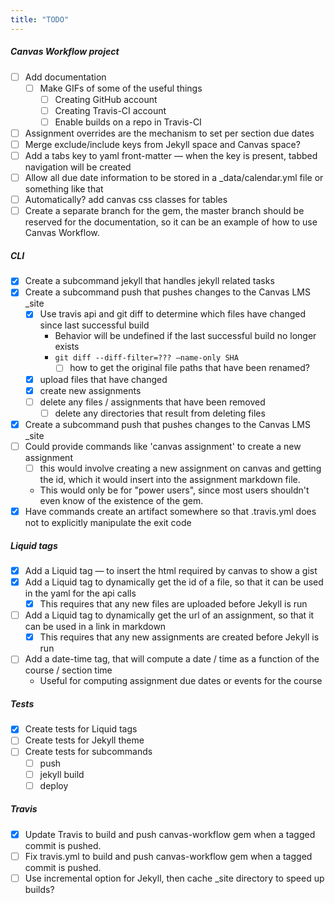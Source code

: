 ```yaml
---
title: "TODO"
---
```


##### Canvas Workflow project
- [ ] Add documentation
  - [ ] Make GIFs of some of the useful things
    - [ ] Creating GitHub account
    - [ ] Creating Travis-CI account
    - [ ] Enable builds on a repo in Travis-CI
- [ ] Assignment overrides are the mechanism to set per section due dates
- [ ] Merge exclude/include keys from Jekyll space and Canvas space?
- [ ] Add a tabs key to yaml front-matter — when the key is present, tabbed
  navigation will be created
- [ ] Allow all due date information to be stored in a \_data/calendar.yml file
  or something like that
- [ ] Automatically? add canvas css classes for tables
- [ ] Create a separate branch for the gem, the master branch should be reserved
  for the documentation, so it can be an example of how to use Canvas Workflow.

##### CLI
- [x] Create a subcommand jekyll that handles jekyll related tasks
- [x] Create a subcommand push that pushes changes to the Canvas LMS \_site
  - [x] Use travis api and git diff to determine which files have changed since
    last successful build
    - Behavior will be undefined if the last successful build no longer exists
    - `git diff --diff-filter=??? —name-only SHA`
      - [ ] how to get the original file paths that have been renamed?
  - [x] upload files that have changed
  - [x] create new assignments
  - [ ] delete any files / assignments that have been removed
    - [ ] delete any directories that result from deleting files
- [x] Create a subcommand push that pushes changes to the Canvas LMS \_site
- [ ] Could provide commands like 'canvas assignment' to create a new assignment
  - [ ] this would involve creating a new assignment on canvas and getting the
    id, which it would insert into the assignment markdown file.
  - This would only be for "power users", since most users shouldn't even know
    of the existence of the gem.
- [x] Have commands create an artifact somewhere so that .travis.yml does not to
  explicitly manipulate the exit code

##### Liquid tags
- [x] Add a Liquid tag — to insert the html required by canvas to show a gist
- [x] Add a Liquid tag to dynamically get the id of a file, so that it can be
  used in the yaml for the api calls
  - [x] This requires that any new files are uploaded before Jekyll is run
- [ ] Add a Liquid tag to dynamically get the url of an assignment, so that it
  can be used in a link in markdown
  - [x] This requires that any new assignments are created before Jekyll is run
- [ ] Add a date-time tag, that will compute a date / time as a function of the
  course / section time
  - Useful for computing assignment due dates or events for the course

##### Tests
- [x] Create tests for Liquid tags
- [ ] Create tests for Jekyll theme
- [ ] Create tests for subcommands
  - [ ] push
  - [ ] jekyll build
  - [ ] deploy

##### Travis
- [x] Update Travis to build and push canvas-workflow gem when a
  tagged commit is pushed.
- [ ] Fix travis.yml to build and push canvas-workflow gem when a tagged
  commit is pushed.
- [ ] Use incremental option for Jekyll, then cache \_site directory to speed up
  builds?
